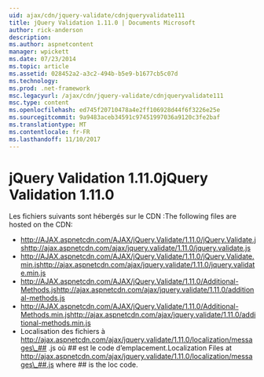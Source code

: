 ```yaml
---
uid: ajax/cdn/jquery-validate/cdnjqueryvalidate111
title: jQuery Validation 1.11.0 | Documents Microsoft
author: rick-anderson
description: 
ms.author: aspnetcontent
manager: wpickett
ms.date: 07/23/2014
ms.topic: article
ms.assetid: 028452a2-a3c2-494b-b5e9-b1677cb5c07d
ms.technology: 
ms.prod: .net-framework
msc.legacyurl: /ajax/cdn/jquery-validate/cdnjqueryvalidate111
msc.type: content
ms.openlocfilehash: ed745f20710478a4e2ff106928d44f6f3226e25e
ms.sourcegitcommit: 9a9483aceb34591c97451997036a9120c3fe2baf
ms.translationtype: MT
ms.contentlocale: fr-FR
ms.lasthandoff: 11/10/2017
---
```

<a name="jquery-validation-1110"></a><span data-ttu-id="56275-102">jQuery Validation 1.11.0</span><span class="sxs-lookup"><span data-stu-id="56275-102">jQuery Validation 1.11.0</span></span>
====================
<span data-ttu-id="56275-103">Les fichiers suivants sont hébergés sur le CDN :</span><span class="sxs-lookup"><span data-stu-id="56275-103">The following files are hosted on the CDN:</span></span>

- <span data-ttu-id="56275-104">http://AJAX.aspnetcdn.com/AJAX/jQuery.Validate/1.11.0/jQuery.Validate.js</span><span class="sxs-lookup"><span data-stu-id="56275-104">http://ajax.aspnetcdn.com/ajax/jquery.validate/1.11.0/jquery.validate.js</span></span>
- <span data-ttu-id="56275-105">http://AJAX.aspnetcdn.com/AJAX/jQuery.Validate/1.11.0/jQuery.Validate.min.js</span><span class="sxs-lookup"><span data-stu-id="56275-105">http://ajax.aspnetcdn.com/ajax/jquery.validate/1.11.0/jquery.validate.min.js</span></span>
- <span data-ttu-id="56275-106">http://AJAX.aspnetcdn.com/AJAX/jQuery.Validate/1.11.0/Additional-Methods.js</span><span class="sxs-lookup"><span data-stu-id="56275-106">http://ajax.aspnetcdn.com/ajax/jquery.validate/1.11.0/additional-methods.js</span></span>
- <span data-ttu-id="56275-107">http://AJAX.aspnetcdn.com/AJAX/jQuery.Validate/1.11.0/Additional-Methods.min.js</span><span class="sxs-lookup"><span data-stu-id="56275-107">http://ajax.aspnetcdn.com/ajax/jquery.validate/1.11.0/additional-methods.min.js</span></span>
- <span data-ttu-id="56275-108">Localisation des fichiers à http://ajax.aspnetcdn.com/ajax/jquery.validate/1.11.0/localization/messages\_## .js où ## est le code d’emplacement.</span><span class="sxs-lookup"><span data-stu-id="56275-108">Localization Files at http://ajax.aspnetcdn.com/ajax/jquery.validate/1.11.0/localization/messages\_##.js where ## is the loc code.</span></span>
